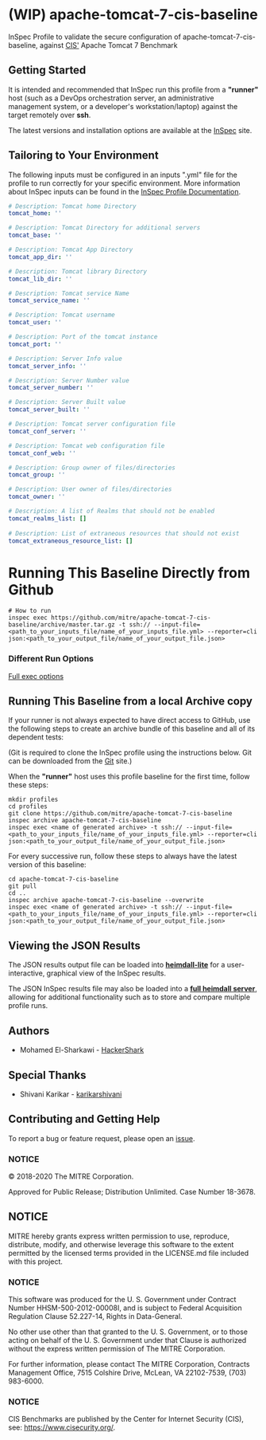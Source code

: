 # (WIP) apache-tomcat-7-cis-baseline

InSpec Profile to validate the secure configuration of apache-tomcat-7-cis-baseline, against [CIS'](https://www.cisecurity.org/cis-benchmarks/) Apache Tomcat 7 Benchmark

## Getting Started  
It is intended and recommended that InSpec run this profile from a __"runner"__ host (such as a DevOps orchestration server, an administrative management system, or a developer's workstation/laptop) against the target remotely over __ssh__.

The latest versions and installation options are available at the [InSpec](http://inspec.io/) site.

## Tailoring to Your Environment
The following inputs must be configured in an inputs ".yml" file for the profile to run correctly for your specific environment. More information about InSpec inputs can be found in the [InSpec Profile Documentation](https://www.inspec.io/docs/reference/profiles/).

```yaml
# Description: Tomcat home Directory
tomcat_home: ''

# Description: Tomcat Directory for additional servers
tomcat_base: ''

# Description: Tomcat App Directory
tomcat_app_dir: ''

# Description: Tomcat library Directory
tomcat_lib_dir: ''

# Description: Tomcat service Name
tomcat_service_name: ''

# Description: Tomcat username
tomcat_user: ''

# Description: Port of the tomcat instance
tomcat_port: ''

# Description: Server Info value
tomcat_server_info: ''

# Description: Server Number value
tomcat_server_number: ''

# Description: Server Built value
tomcat_server_built: ''

# Description: Tomcat server configuration file
tomcat_conf_server: ''

# Description: Tomcat web configuration file
tomcat_conf_web: ''

# Description: Group owner of files/directories
tomcat_group: ''

# Description: User owner of files/directories
tomcat_owner: ''

# Description: A list of Realms that should not be enabled
tomcat_realms_list: []
                    
# Description: List of extraneous resources that should not exist
tomcat_extraneous_resource_list: []
```

# Running This Baseline Directly from Github

```
# How to run
inspec exec https://github.com/mitre/apache-tomcat-7-cis-baseline/archive/master.tar.gz -t ssh:// --input-file=<path_to_your_inputs_file/name_of_your_inputs_file.yml> --reporter=cli json:<path_to_your_output_file/name_of_your_output_file.json>
```

### Different Run Options

  [Full exec options](https://docs.chef.io/inspec/cli/#options-3)

## Running This Baseline from a local Archive copy 

If your runner is not always expected to have direct access to GitHub, use the following steps to create an archive bundle of this baseline and all of its dependent tests:

(Git is required to clone the InSpec profile using the instructions below. Git can be downloaded from the [Git](https://git-scm.com/book/en/v2/Getting-Started-Installing-Git) site.)

When the __"runner"__ host uses this profile baseline for the first time, follow these steps: 

```
mkdir profiles
cd profiles
git clone https://github.com/mitre/apache-tomcat-7-cis-baseline
inspec archive apache-tomcat-7-cis-baseline
inspec exec <name of generated archive> -t ssh:// --input-file=<path_to_your_inputs_file/name_of_your_inputs_file.yml> --reporter=cli json:<path_to_your_output_file/name_of_your_output_file.json>
```
For every successive run, follow these steps to always have the latest version of this baseline:

```
cd apache-tomcat-7-cis-baseline
git pull
cd ..
inspec archive apache-tomcat-7-cis-baseline --overwrite
inspec exec <name of generated archive> -t ssh:// --input-file=<path_to_your_inputs_file/name_of_your_inputs_file.yml> --reporter=cli json:<path_to_your_output_file/name_of_your_output_file.json>
```

## Viewing the JSON Results

The JSON results output file can be loaded into __[heimdall-lite](https://heimdall-lite.mitre.org/)__ for a user-interactive, graphical view of the InSpec results. 

The JSON InSpec results file may also be loaded into a __[full heimdall server](https://github.com/mitre/heimdall)__, allowing for additional functionality such as to store and compare multiple profile runs.

## Authors
* Mohamed El-Sharkawi - [HackerShark](https://github.com/HackerShark)

## Special Thanks 
* Shivani Karikar - [karikarshivani](https://github.com/karikarshivani)

## Contributing and Getting Help
To report a bug or feature request, please open an [issue](https://github.com/mitre/apache-tomcat-7-cis-baseline/issues/new).

### NOTICE

© 2018-2020 The MITRE Corporation.

Approved for Public Release; Distribution Unlimited. Case Number 18-3678.

## NOTICE

MITRE hereby grants express written permission to use, reproduce, distribute, modify, and otherwise leverage this software to the extent permitted by the licensed terms provided in the LICENSE.md file included with this project.

### NOTICE  

This software was produced for the U. S. Government under Contract Number HHSM-500-2012-00008I, and is subject to Federal Acquisition Regulation Clause 52.227-14, Rights in Data-General.  

No other use other than that granted to the U. S. Government, or to those acting on behalf of the U. S. Government under that Clause is authorized without the express written permission of The MITRE Corporation.  

For further information, please contact The MITRE Corporation, Contracts Management Office, 7515 Colshire Drive, McLean, VA  22102-7539, (703) 983-6000.  

### NOTICE

CIS Benchmarks are published by the Center for Internet Security (CIS), see: https://www.cisecurity.org/.